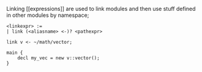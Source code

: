 Linking [[expressions]] are used to link modules and then use stuff defined in other modules by namespace;
```
<linkexpr> :=
| link (<aliasname> <-)? <pathexpr>
```

```
link v <- ~/math/vector;

main {
	decl my_vec = new v::vector();
}
```